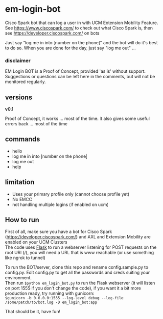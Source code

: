 # em-login-bot

Cisco Spark bot that can log a user in with UCM Extension Mobility Feature. See https://www.ciscospark.com/ to check out what Cisco Spark is, then see https://developer.ciscospark.com/ on bots

Just say "log me in into [number on the phone]" and the bot will do it's best to do so.
When you are done for the day, just say "log me out" ...

### disclaimer
EM Login BOT is a Proof of Concept, provided 'as is' without support. Suggestions or questions can be left here in the comments, but will not be monitored regularly.

## versions
**v0.1**

Proof of Concept, it works ... most of the time. It also gives some useful errors back ... most of the time

## commands
- hello
- log me in into [number on the phone]
- log me out
- help

## limitation
- Uses your primary profile only (cannot choose profile yet)
- No EMCC
- not handling multiple logins (if enabled on ucm)

## How to run
First of all, make sure you have a bot for Cisco Spark (https://developer.ciscospark.com/) and AXL and Extension Mobility are enabled on your UCM Clusters  
The code uses [Flask](http://flask.pocoo.org/) to run a webserver listening for POST requests on the root URI (/), you will need a URL that is www reachable (or use something like ngrok to tunnel)

To run the BOT/server, clone this repo and rename config.sample.py to config.py. Edit config.py to get all the passwords and creds suiting your environment.  
Then run `$python em_login_bot.py` to run the Flask webserver (it will listen on port 1555 if you don't change the code), if you want it a bit more production ready, try running with gunicorn:  
`$gunicorn -b 0.0.0.0:1555 --log-level debug --log-file /some/patch/to/bot.log -D em_login_bot:app`  

That should be it, have fun!
